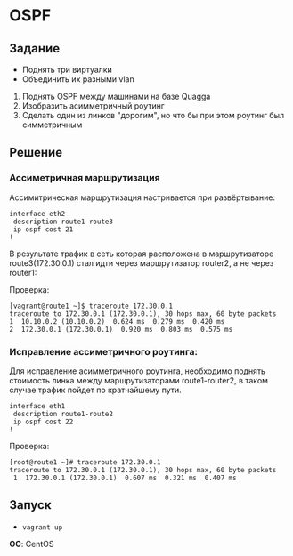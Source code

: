 # OSPF

## Задание

- Поднять три виртуалки
- Объединить их разными vlan
1. Поднять OSPF между машинами на базе Quagga
2. Изобразить асимметричный роутинг
3. Сделать один из линков "дорогим", но что бы при этом роутинг был симметричным


## Решение

### Ассиметричная маршрутизация

Ассимитрическая маршрутизация настривается при развёртывание:
```
interface eth2
 description route1-route3
 ip ospf cost 21
!
```
В результате трафик в сеть которая расположена в маршрутизаторе route3(172.30.0.1) стал идти через маршрутизатор router2, а не через router1:  

Проверка:
```
[vagrant@route1 ~]$ traceroute 172.30.0.1
traceroute to 172.30.0.1 (172.30.0.1), 30 hops max, 60 byte packets
1  10.10.0.2 (10.10.0.2)  0.624 ms  0.279 ms  0.420 ms
2  172.30.0.1 (172.30.0.1)  0.920 ms  0.803 ms  0.575 ms
```
### Исправление ассиметричного роутинга:

Для исправление асимметричного роутинга, необходимо поднять стоимость линка между маршрутизаторами route1-router2, в таком случае трафик пойдет по кратчайшему пути.
```
interface eth1
 description route1-route2
 ip ospf cost 22
!
```
Проверка:
```
[root@route1 ~]# traceroute 172.30.0.1
traceroute to 172.30.0.1 (172.30.0.1), 30 hops max, 60 byte packets
 1  172.30.0.1 (172.30.0.1)  0.607 ms  0.321 ms  0.407 ms
```
## Запуск 
* `vagrant up`

**ОС**: CentOS
